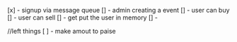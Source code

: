 [x]  - signup via message queue
[] - admin creating a event
[] - user can buy
[] - user can sell
[] - get put the user in memory
[] - 



//left things
[ ] -  make amout to paise